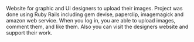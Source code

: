 Website for graphic and UI designers to upload their images. Project was done using Ruby Rails including gem devise, paperclip, imagemagick and amazon web service. When you log in, you are able to upload images, comment them, and like them. Also you can visit the designers website and support their work.